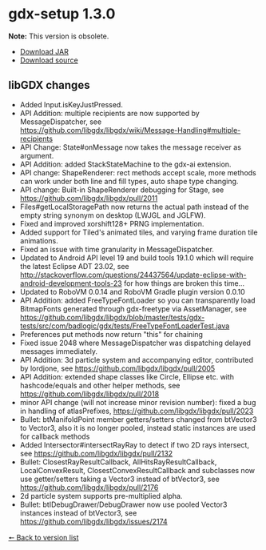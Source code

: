 # gdx-setup 1.3.0

**Note:** This version is obsolete.

* [Download JAR](https://github.com/JavaCakeGames/gdx-setup-archive/blob/main/gdx-setup_1.3.0.jar)
* [Download source](https://github.com/JavaCakeGames/gdx-setup-archive/blob/main/sources/gdx-setup_1.3.0.zip)

## libGDX changes

- Added Input.isKeyJustPressed.
- API Addition: multiple recipients are now supported by MessageDispatcher, see https://github.com/libgdx/libgdx/wiki/Message-Handling#multiple-recipients
- API Change: State#onMessage now takes the message receiver as argument.
- API Addition: added StackStateMachine to the gdx-ai extension.
- API change: ShapeRenderer: rect methods accept scale, more methods can work under both line and fill types, auto shape type changing.
- API change: Built-in ShapeRenderer debugging for Stage, see https://github.com/libgdx/libgdx/pull/2011
- Files#getLocalStoragePath now returns the actual path instead of the empty string synonym on desktop (LWJGL and JGLFW).
- Fixed and improved xorshift128+ PRNG implementation.
- Added support for Tiled's animated tiles, and varying frame duration tile animations.
- Fixed an issue with time granularity in MessageDispatcher.
- Updated to Android API level 19 and build tools 19.1.0 which will require the latest Eclipse ADT 23.02, see http://stackoverflow.com/questions/24437564/update-eclipse-with-android-development-tools-23 for how things are broken this time...
- Updated to RoboVM 0.0.14 and RoboVM Gradle plugin version 0.0.10
- API Addition: added FreeTypeFontLoader so you can transparently load BitmapFonts generated through gdx-freetype via AssetManager, see https://github.com/libgdx/libgdx/blob/master/tests/gdx-tests/src/com/badlogic/gdx/tests/FreeTypeFontLoaderTest.java
- Preferences put methods now return "this" for chaining
- Fixed issue 2048 where MessageDispatcher was dispatching delayed messages immediately.
- API Addition: 3d particle system and accompanying editor, contributed by lordjone, see https://github.com/libgdx/libgdx/pull/2005
- API Addition: extended shape classes like Circle, Ellipse etc. with hashcode/equals and other helper methods, see https://github.com/libgdx/libgdx/pull/2018
- minor API change (will not increase minor revision number): fixed a bug in handling of atlasPrefixes, https://github.com/libgdx/libgdx/pull/2023
- Bullet: btManifoldPoint member getters/setters changed from btVector3 to Vector3, also it is no longer pooled, instead static instances are used for callback methods
- Added Intersector#intersectRayRay to detect if two 2D rays intersect, see https://github.com/libgdx/libgdx/pull/2132
- Bullet: ClosestRayResultCallback, AllHitsRayResultCallback, LocalConvexResult, ClosestConvexResultCallback and subclasses now use getter/setters taking a Vector3 instead of btVector3, see https://github.com/libgdx/libgdx/pull/2176
- 2d particle system supports pre-multiplied alpha.
- Bullet: btIDebugDrawer/DebugDrawer now use pooled Vector3 instances instead of btVector3, see https://github.com/libgdx/libgdx/issues/2174

[🠔 Back to version list](https://javacakegames.github.io/gdx-setup-archive/)
